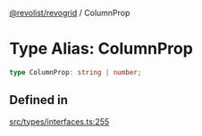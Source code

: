 [@revolist/revogrid](README.md) / ColumnProp

# Type Alias: ColumnProp

```ts
type ColumnProp: string | number;
```

## Defined in

[src/types/interfaces.ts:255](https://github.com/revolist/revogrid/blob/ad41fd58f9a9de46c1cfbe02ca82c22180ee685c/src/types/interfaces.ts#L255)

